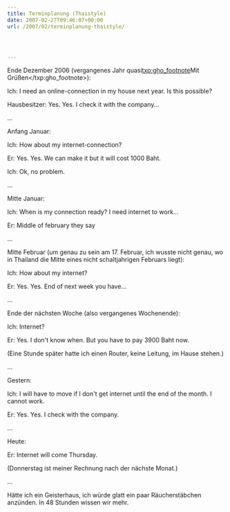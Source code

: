 ```yaml
---
title: Terminplanung (Thaistyle)
date: 2007-02-27T09:46:07+00:00
url: /2007/02/terminplanung-thaistyle/




---
```

Ende Dezember 2006 (vergangenes Jahr quasi<txp:gho_footnote>Mit Grüßen</txp:gho_footnote>):

Ich: I need an online-connection in my house next year. Is this possible?

Hausbesitzer: Yes. Yes. I check it with the company...

...

Anfang Januar:

Ich: How about my internet-connection?

Er: Yes. Yes. We can make it but it will cost 1000 Baht.

Ich: Ok, no problem.

...

Mitte Januar:

Ich: When is my connection ready? I need internet to work...

Er: Middle of february they say

...

Mitte Februar (um genau zu sein am 17. Februar, ich wusste nicht genau, wo in Thailand die Mitte eines nicht schaltjahrigen Februars liegt):

Ich: How about my internet?

Er: Yes. Yes. End of next week you have...

...

Ende der nächsten Woche (also vergangenes Wochenende):

Ich: Internet?

Er: Yes. I don't know when. But you have to pay 3900 Baht now.

(Eine Stunde später hatte ich einen Router, keine Leitung, im Hause stehen.)

...

Gestern:

Ich: I will have to move if I don't get internet until the end of the month. I cannot work.

Er: Yes. Yes. I check with the company.

...

Heute:

Er: Internet will come Thursday.

(Donnerstag ist meiner Rechnung nach der nächste Monat.)

...

Hätte ich ein Geisterhaus, ich würde glatt ein paar Räucherstäbchen anzünden. In 48 Stunden wissen wir mehr.
